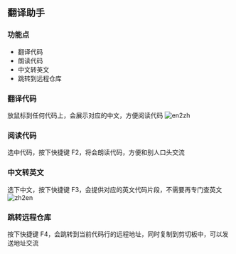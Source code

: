 ## 翻译助手

### 功能点
- 翻译代码
- 朗读代码
- 中文转英文
- 跳转到远程仓库


### 翻译代码
放鼠标到任何代码上，会展示对应的中文，方便阅读代码
![en2zh](https://img0.zhimai.com.cn/triones2-c0-public-file/AQByB_l8VeQBAAAAou_Lkas2tBYkoQYA/en2zh.gif)

### 阅读代码
选中代码，按下快捷键 F2，将会朗读代码，方便和别人口头交流

### 中文转英文
选下中文，按下快捷键 F3，会提供对应的英文代码片段，不需要再专门查英文
![zh2en](https://img0.zhimai.com.cn/triones2-c0-public-file/AQByB_l8VeQBAAAAfReFTn42tBYhoQYA/zh2en.gif)

### 跳转远程仓库
按下快捷键 F4，会跳转到当前代码行的远程地址，同时复制到剪切板中，可以发送地址交流
